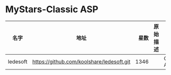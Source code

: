 # MyStars-Classic ASP
|  名字  |                  地址                   |星数|原始描述|   语言    |主题| 大小 |
|--------|-----------------------------------------|---:|--------|-----------|----|------|
|ledesoft|https://github.com/koolshare/ledesoft.git|1346|        |Classic ASP|    |808 KB|
